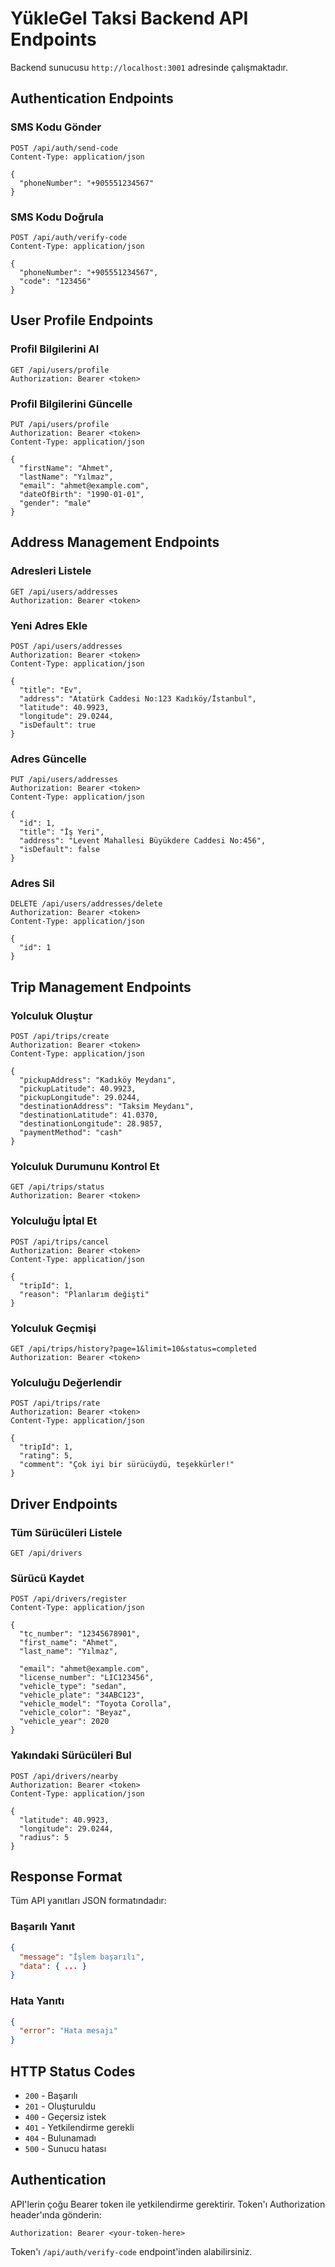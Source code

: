 # YükleGel Taksi Backend API Endpoints

Backend sunucusu `http://localhost:3001` adresinde çalışmaktadır.

## Authentication Endpoints

### SMS Kodu Gönder
```
POST /api/auth/send-code
Content-Type: application/json

{
  "phoneNumber": "+905551234567"
}
```

### SMS Kodu Doğrula
```
POST /api/auth/verify-code
Content-Type: application/json

{
  "phoneNumber": "+905551234567",
  "code": "123456"
}
```

## User Profile Endpoints

### Profil Bilgilerini Al
```
GET /api/users/profile
Authorization: Bearer <token>
```

### Profil Bilgilerini Güncelle
```
PUT /api/users/profile
Authorization: Bearer <token>
Content-Type: application/json

{
  "firstName": "Ahmet",
  "lastName": "Yılmaz",
  "email": "ahmet@example.com",
  "dateOfBirth": "1990-01-01",
  "gender": "male"
}
```

## Address Management Endpoints

### Adresleri Listele
```
GET /api/users/addresses
Authorization: Bearer <token>
```

### Yeni Adres Ekle
```
POST /api/users/addresses
Authorization: Bearer <token>
Content-Type: application/json

{
  "title": "Ev",
  "address": "Atatürk Caddesi No:123 Kadıköy/İstanbul",
  "latitude": 40.9923,
  "longitude": 29.0244,
  "isDefault": true
}
```

### Adres Güncelle
```
PUT /api/users/addresses
Authorization: Bearer <token>
Content-Type: application/json

{
  "id": 1,
  "title": "İş Yeri",
  "address": "Levent Mahallesi Büyükdere Caddesi No:456",
  "isDefault": false
}
```

### Adres Sil
```
DELETE /api/users/addresses/delete
Authorization: Bearer <token>
Content-Type: application/json

{
  "id": 1
}
```

## Trip Management Endpoints

### Yolculuk Oluştur
```
POST /api/trips/create
Authorization: Bearer <token>
Content-Type: application/json

{
  "pickupAddress": "Kadıköy Meydanı",
  "pickupLatitude": 40.9923,
  "pickupLongitude": 29.0244,
  "destinationAddress": "Taksim Meydanı",
  "destinationLatitude": 41.0370,
  "destinationLongitude": 28.9857,
  "paymentMethod": "cash"
}
```

### Yolculuk Durumunu Kontrol Et
```
GET /api/trips/status
Authorization: Bearer <token>
```

### Yolculuğu İptal Et
```
POST /api/trips/cancel
Authorization: Bearer <token>
Content-Type: application/json

{
  "tripId": 1,
  "reason": "Planlarım değişti"
}
```

### Yolculuk Geçmişi
```
GET /api/trips/history?page=1&limit=10&status=completed
Authorization: Bearer <token>
```

### Yolculuğu Değerlendir
```
POST /api/trips/rate
Authorization: Bearer <token>
Content-Type: application/json

{
  "tripId": 1,
  "rating": 5,
  "comment": "Çok iyi bir sürücüydü, teşekkürler!"
}
```

## Driver Endpoints

### Tüm Sürücüleri Listele
```
GET /api/drivers
```

### Sürücü Kaydet
```
POST /api/drivers/register
Content-Type: application/json

{
  "tc_number": "12345678901",
  "first_name": "Ahmet",
  "last_name": "Yılmaz",

  "email": "ahmet@example.com",
  "license_number": "LIC123456",
  "vehicle_type": "sedan",
  "vehicle_plate": "34ABC123",
  "vehicle_model": "Toyota Corolla",
  "vehicle_color": "Beyaz",
  "vehicle_year": 2020
}
```

### Yakındaki Sürücüleri Bul
```
POST /api/drivers/nearby
Authorization: Bearer <token>
Content-Type: application/json

{
  "latitude": 40.9923,
  "longitude": 29.0244,
  "radius": 5
}
```

## Response Format

Tüm API yanıtları JSON formatındadır:

### Başarılı Yanıt
```json
{
  "message": "İşlem başarılı",
  "data": { ... }
}
```

### Hata Yanıtı
```json
{
  "error": "Hata mesajı"
}
```

## HTTP Status Codes

- `200` - Başarılı
- `201` - Oluşturuldu
- `400` - Geçersiz istek
- `401` - Yetkilendirme gerekli
- `404` - Bulunamadı
- `500` - Sunucu hatası

## Authentication

API'lerin çoğu Bearer token ile yetkilendirme gerektirir. Token'ı Authorization header'ında gönderin:

```
Authorization: Bearer <your-token-here>
```

Token'ı `/api/auth/verify-code` endpoint'inden alabilirsiniz.